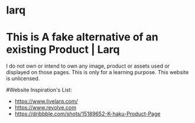 # larq
# This is A fake alternative of an existing Product | Larq
I do not own or intend to own any image, product or assets used or displayed on those pages.
This is only for a learning purpose.
This website is unlicensed.

#Website Inspiration's List:
- https://www.livelarq.com/
- https://www.revolve.com
- https://dribbble.com/shots/15189652-K-haku-Product-Page
